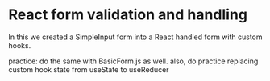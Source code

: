 # React form validation and handling

In this we created a SimpleInput form into a React handled form with custom hooks.

practice: do the same with BasicForm.js as  well.
            also, do practice replacing custom hook state from useState to useReducer